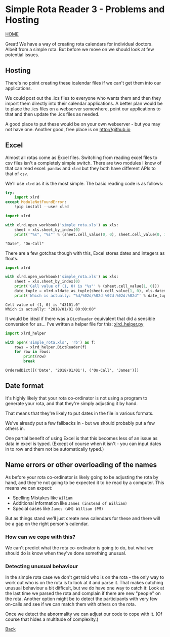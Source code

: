 
# Simple Rota Reader 3 - Problems and Hosting

[HOME](https://zeripath.github.io/sample-rota-converters)

Great! We have a way of creating rota calendars for individual doctors. Albeit from a simple rota. But before we move on we should look at few potential issues.

## Hosting

There's no point creating these icalendar files if we can't get them into our applications.

We could post out the .ics files to everyone who wants them and then they import them directly into their calendar applications. A better plan would be to place the .ics files on a webserver somewhere, point our applications to that and then update the .ics files as needed.

A good place to put these would be on your own webserver - but you may not have one. Another good, free place is on <http://github.io>

## Excel

Almost all rotas come as Excel files. Switching from reading excel files to csv files isn't a completely simple switch. There are two modules I know of that can read excel: `pandas` and `xlrd` but they both have different APIs to that of `csv`.

We'll use `xlrd` as it is the most simple. The basic reading code is as follows:


```python
try:
    import xlrd
except ModuleNotFoundError:
    !pip install --user xlrd

import xlrd

with xlrd.open_workbook('simple_rota.xls') as xls:
    sheet = xls.sheet_by_index(0)
    print('"%s", "%s"' % (sheet.cell_value(0, 0), sheet.cell_value(0, 1)))
```

    "Date", "On-Call"


There are a few gotchas though with this, Excel stores dates and integers as floats. 


```python
import xlrd

with xlrd.open_workbook('simple_rota.xls') as xls:
    sheet = xls.sheet_by_index(0)
    print('Cell value of (1, 0) is "%s"' % (sheet.cell_value(1, 0)))
    date_tuple = xlrd.xldate_as_tuple(sheet.cell_value(1, 0), xls.datemode)
    print('Which is actually: "%d/%02d/%02d %02d:%02d:%02d"' % date_tuple)
```

    Cell value of (1, 0) is "43101.0"
    Which is actually: "2018/01/01 00:00:00"


It would be ideal if there was a `DictReader` equivalent that did a sensible conversion for us... I've written a helper file for this: 
[xlrd_helper.py](xlrd_helper.py)


```python
import xlrd_helper

with open('simple_rota.xls', 'rb') as f:
    rows = xlrd_helper.DictReader(f)
    for row in rows:
        print(row)
        break
```

    OrderedDict([('Date', '2018/01/01'), ('On-Call', 'James')])


## Date format

It's highly likely that your rota co-ordinator is not using a program to generate your rota, and that they're simply adjusting it by hand.

That means that they're likely to put dates in the file in various formats.

We've already put a few fallbacks in - but we should probably put a few others in.

One partial benefit of using Excel is that this becomes less of an issue as data in excel is typed. (Except of course when it isn't - you can input dates in to row and them not be automatically typed.)

## Name errors or other overloading of the names

As before your rota co-ordinator is likely going to be adjusting the rota by hand, and they're not going to be expected it to be read by a computer. This means we can expect:

* Spelling Mistakes like `Wiliam`
* Additional information like `James (instead of William)`
* Special cases like `James (AM) William (PM)`

But as things stand we'll just create new calendars for these and there will be a gap on the right person's calendar.

### How can we cope with this?

We can't predict what the rota co-ordinator is going to do, but what we should do is know when they've done something unusual.

### Detecting unusual behaviour

In the simple rota case we don't get told who is on the rota - the only way to work out who is on the rota is to look at it and parse it. That makes catching unusual behaviour a bit difficult, but we do have one way to catch it: Look at the last time we parsed the rota and complain if there are new "people" on the rota. Another option might be to detect the participants with very few on-calls and see if we can match them with others on the rota.

Once we detect the abnormality we can adjust our code to cope with it. (Of course that hides a multitude of complexity.)

[Back](../)
